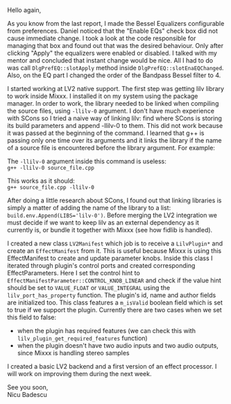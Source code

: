 Hello again,

As you know from the last report, I made the Bessel Equalizers
configurable from preferences. Daniel noticed that the "Enable EQs"
check box did not cause immediate change. I took a look at the code
responsible for managing that box and found out that was the desired
behaviour. Only after clicking "Apply" the equalizers were enabled or
disabled. I talked with my mentor and concluded that instant change
would be nice. All I had to do was call `DlgPrefEQ::slotApply` method
inside `DlgPrefEQ::slotEnaEQChanged`. Also, on the EQ part I changed the
order of the Bandpass Bessel filter to 4.

I started working at LV2 native support. The first step was getting lilv
library to work inside Mixxx. I installed it on my system using the
package manager. In order to work, the library needed to be linked when
compiling the source files, using `-llilv-0` argument. I don't have much
experience with SCons so I tried a naive way of linking lilv: find where
SCons is storing its build parameters and append -llilv-0 to them. This
did not work because it was passed at the beginning of the command. I
learned that g++ is passing only one time over its arguments and it
links the library if the name of a source file is encountered before the
library argument. For example:

The `-llilv-0` argument inside this command is useless:  
`g++ -llilv-0 source_file.cpp`

This works as it should:  
`g++ source_file.cpp -llilv-0`

After doing a little research about SCons, I found out that linking
libraries is simply a matter of adding the name of the library to a
list: `build.env.Append(LIBS='lilv-0')`. Before merging the LV2
integration we must decide if we want to keep lilv as an external
dependency as it currently is, or bundle it together with Mixxx (see how
fidlib is handled).

I created a new class `LV2Manifest` which job is to receive a
`LilvPlugin*` and create an `EffectManifest` from it. This is useful
because Mixxx is using this EffectManifest to create and update
parameter knobs. Inside this class I iterated through plugin's control
ports and created corresponding EffectParameters. Here I set the control
hint to `EffectManifestParameter::CONTROL_KNOB_LINEAR` and check if the
value hint should be set to `VALUE_FLOAT` or `VALUE_INTEGRAL` using the
`lilv_port_has_property` function. The plugin's id, name and author
fields are initialized too. This class features a `m_isValid` boolean
field which is set to true if we support the plugin. Currently there are
two cases when we set this field to false:

  - when the plugin has required features (we can check this with
    `lilv_plugin_get_required_features` function)
  - when the plugin doesn't have two audio inputs and two audio outputs,
    since Mixxx is handling stereo samples

I created a basic LV2 backend and a first version of an effect
processor. I will work on improving them during the next week.

See you soon,  
Nicu Badescu
